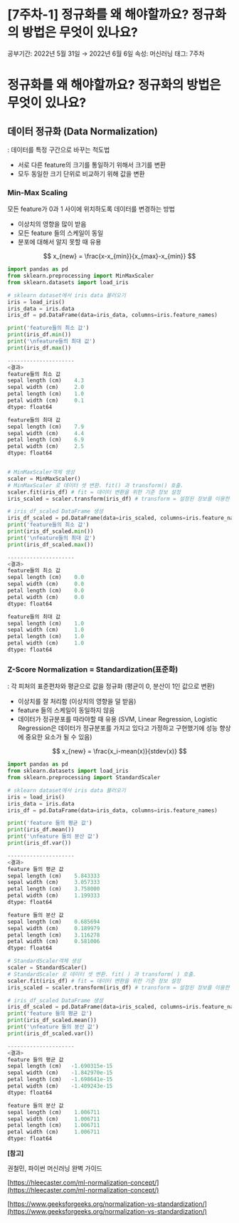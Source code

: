 # [7주차-1] 정규화를 왜 해야할까요? 정규화의 방법은 무엇이 있나요?

공부기간: 2022년 5월 31일 → 2022년 6월 6일
속성: 머신러닝
태그: 7주차

# 정규화를 왜 해야할까요? 정규화의 방법은 무엇이 있나요?

## 데이터 정규화 (Data Normalization)

: 데이터를 특정 구간으로 바꾸는 척도법

- 서로 다른 feature의 크기를 통일하기 위해서 크기를 변환
- 모두 동일한 크기 단위로 비교하기 위해 값을 변환

### Min-Max Scaling

모든 feature가 0과 1 사이에 위치하도록 데이터를 변경하는 방법

- 이상치의 영향을 많이 받음
- 모든 feature 들의 스케일이 동일
- 분포에 대해서 알지 못할 때 유용

$$
x_{new} = \frac{x-x_{min}}{x_{max}-x_{min}}
$$

```python
import pandas as pd
from sklearn.preprocessing import MinMaxScaler
from sklearn.datasets import load_iris

# sklearn dataset에서 iris data 불러오기
iris = load_iris()
iris_data = iris.data
iris_df = pd.DataFrame(data=iris_data, columns=iris.feature_names)

print('feature들의 최소 값')
print(iris_df.min())
print('\nfeature들의 최대 값')
print(iris_df.max())

---------------------
<결과>
feature들의 최소 값
sepal length (cm)    4.3
sepal width (cm)     2.0
petal length (cm)    1.0
petal width (cm)     0.1
dtype: float64

feature들의 최대 값
sepal length (cm)    7.9
sepal width (cm)     4.4
petal length (cm)    6.9
petal width (cm)     2.5
dtype: float64
```

```python

# MinMaxScaler객체 생성
scaler = MinMaxScaler()
# MinMaxScaler 로 데이터 셋 변환. fit() 과 transform() 호출.  
scaler.fit(iris_df) # fit = 데이터 변환을 위한 기준 정보 설정
iris_scaled = scaler.transform(iris_df) # transform = 설정된 정보를 이용한 데이터 변환

# iris_df_scaled DataFrame 생성
iris_df_scaled = pd.DataFrame(data=iris_scaled, columns=iris.feature_names)
print('feature들의 최소 값')
print(iris_df_scaled.min())
print('\nfeature들의 최대 값')
print(iris_df_scaled.max())

---------------------
<결과>
feature들의 최소 값
sepal length (cm)    0.0
sepal width (cm)     0.0
petal length (cm)    0.0
petal width (cm)     0.0
dtype: float64

feature들의 최대 값
sepal length (cm)    1.0
sepal width (cm)     1.0
petal length (cm)    1.0
petal width (cm)     1.0
dtype: float64
```

### Z-Score Normalization = Standardization(표준화)

: 각 피처의 표준편차와 평균으로 값을 정규화 (평균이 0, 분산이 1인 값으로 변환)

- 이상치를 잘 처리함 (이상치의 영향을 덜 받음)
- feature 들의 스케일이 동일하지 않음
- 데이터가 정규분포를 따라야할 때 유용 (SVM, Linear Regression, Logistic Regression은 데이터가 정규분포를 가지고 있다고 가정하고 구현했기에 성능 향상에 중요한 요소가 될 수 있음)

$$
x_{new} = \frac{x_i-mean(x)}{stdev(x)}
$$

```python
import pandas as pd
from sklearn.datasets import load_iris
from sklearn.preprocessing import StandardScaler

# sklearn dataset에서 iris data 불러오기 
iris = load_iris()
iris_data = iris.data
iris_df = pd.DataFrame(data=iris_data, columns=iris.feature_names)

print('feature 들의 평균 값')
print(iris_df.mean())
print('\nfeature 들의 분산 값')
print(iris_df.var())

---------------------
<결과>
feature 들의 평균 값
sepal length (cm)    5.843333
sepal width (cm)     3.057333
petal length (cm)    3.758000
petal width (cm)     1.199333
dtype: float64

feature 들의 분산 값
sepal length (cm)    0.685694
sepal width (cm)     0.189979
petal length (cm)    3.116278
petal width (cm)     0.581006
dtype: float64
```

```python
# StandardScaler객체 생성
scaler = StandardScaler()
# StandardScaler 로 데이터 셋 변환. fit( ) 과 transform( ) 호출.  
scaler.fit(iris_df) # fit = 데이터 변환을 위한 기준 정보 설정
iris_scaled = scaler.transform(iris_df) # transform = 설정된 정보를 이용한 데이터 변환

# iris_df_scaled DataFrame 생성
iris_df_scaled = pd.DataFrame(data=iris_scaled, columns=iris.feature_names)
print('feature 들의 평균 값')
print(iris_df_scaled.mean())
print('\nfeature 들의 분산 값')
print(iris_df_scaled.var())

---------------------
<결과>
feature 들의 평균 값
sepal length (cm)   -1.690315e-15
sepal width (cm)    -1.842970e-15
petal length (cm)   -1.698641e-15
petal width (cm)    -1.409243e-15
dtype: float64

feature 들의 분산 값
sepal length (cm)    1.006711
sepal width (cm)     1.006711
petal length (cm)    1.006711
petal width (cm)     1.006711
dtype: float64
```

**[참고]**

권철민, 파이썬 머신러닝 완벽 가이드

[https://hleecaster.com/ml-normalization-concept/](https://hleecaster.com/ml-normalization-concept/)

[https://www.geeksforgeeks.org/normalization-vs-standardization/](https://www.geeksforgeeks.org/normalization-vs-standardization/)
